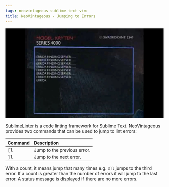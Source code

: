 ```yaml
---
tags: neovintageous sublime-text vim
title: NeoVintageous - Jumping to Errors
---
```


![Red Dwarf - Terrorform (1992)](/assets/red-dwarf.webp)

[SublimeLinter](https://packagecontrol.io/search/SublimeLinter) is a code linting framework for Sublime Text. NeoVintageous provides two commands that can be used to jump to lint errors:

Command | Description
:------ | :----------
<kbd>[l</kbd> | Jump to the previous error.
<kbd>]l</kbd> | Jump to the next error.

With a count, it means jump that many times e.g. `3]l` jumps to the third error. If a count is greater than the number of errors it will jump to the last error. A status message is displayed if there are no more errors.

